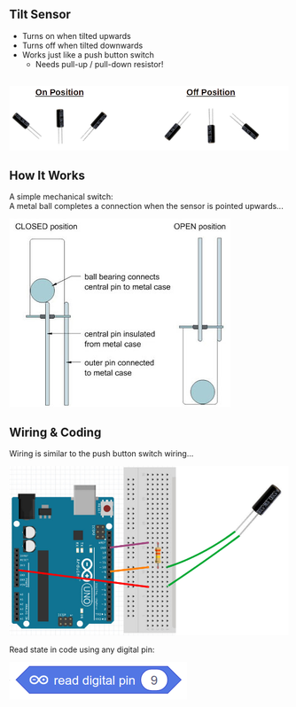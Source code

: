 Tilt Sensor
---

- Turns on when tilted upwards
- Turns off when tilted downwards
- Works just like a push button switch
    - Needs pull-up / pull-down resistor!
<br><br>

![](images/tiltsensor.jpg)

## How It Works

A simple mechanical switch:  
A metal ball completes a connection when the sensor is pointed upwards...

![](images/tiltinternal.jpg)

## Wiring & Coding

Wiring is similar to the push button switch wiring...

![](images/tiltwiring.jpg)

Read state in code using any digital pin:

![](images/tiltcode.jpg)
